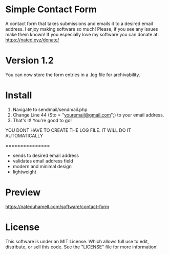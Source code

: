 Simple Contact Form
====================================

A contact form that takes submissions and emails it to a desired email address.
I enjoy making software so much! Please, if you see any issues make them 
known! If you especially love my software you can donate at: https://nated.xyz/donate/

Version 1.2
============

You can now store the form entries in a .log file for archivability. 

Install
========
1) Navigate to sendmail/sendmail.php
2) Change Line 44 ($to = "youremail@gmail.com";)
to your email address.
3) That's it! You're good to go!

YOU DONT HAVE TO CREATE THE LOG FILE. IT WILL DO IT AUTOMATICALLY

===============
* sends to desired email address
* validates email address field
* modern and minimal design
* lightweight

Preview
========
https://nateduhamell.com/software/contact-form

License
==========
This software is under an MIT License. Which allows full use to edit, distribute, or sell this code.
See the "LICENSE" file for more information!

